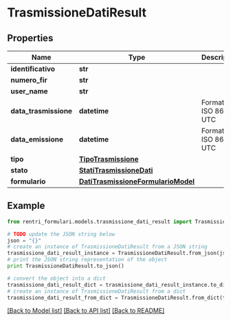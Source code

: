 # TrasmissioneDatiResult


## Properties
Name | Type | Description | Notes
------------ | ------------- | ------------- | -------------
**identificativo** | **str** |  | [optional] 
**numero_fir** | **str** |  | [optional] 
**user_name** | **str** |  | [optional] 
**data_trasmissione** | **datetime** | Formato ISO 8601 UTC | [optional] 
**data_emissione** | **datetime** | Formato ISO 8601 UTC | [optional] 
**tipo** | [**TipoTrasmissione**](TipoTrasmissione.md) |  | [optional] 
**stato** | [**StatiTrasmissioneDati**](StatiTrasmissioneDati.md) |  | [optional] 
**formulario** | [**DatiTrasmissioneFormularioModel**](DatiTrasmissioneFormularioModel.md) |  | [optional] 

## Example

```python
from rentri_formulari.models.trasmissione_dati_result import TrasmissioneDatiResult

# TODO update the JSON string below
json = "{}"
# create an instance of TrasmissioneDatiResult from a JSON string
trasmissione_dati_result_instance = TrasmissioneDatiResult.from_json(json)
# print the JSON string representation of the object
print TrasmissioneDatiResult.to_json()

# convert the object into a dict
trasmissione_dati_result_dict = trasmissione_dati_result_instance.to_dict()
# create an instance of TrasmissioneDatiResult from a dict
trasmissione_dati_result_from_dict = TrasmissioneDatiResult.from_dict(trasmissione_dati_result_dict)
```
[[Back to Model list]](../README.md#documentation-for-models) [[Back to API list]](../README.md#documentation-for-api-endpoints) [[Back to README]](../README.md)


